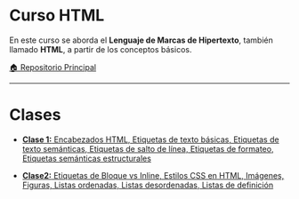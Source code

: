 # Curso HTML

En este curso se aborda el **Lenguaje de Marcas de Hipertexto**, también llamado **HTML**, a partir de los conceptos básicos.

[🏠 Repositorio Principal](https://github.com/andreiDev1/CursoDesarrolloWeb)

---

# Clases

- [**Clase 1:** Encabezados HTML, Etiquetas de texto básicas, Etiquetas de texto semánticas, Etiquetas de salto de línea, Etiquetas de formateo, Etiquetas semánticas estructurales](https://github.com/andreiDev1/CursoDesarrolloWeb/tree/main/01-CursoHTML/Clase1)

- [**Clase2:** Etiquetas de Bloque vs Inline, Estilos CSS en HTML, Imágenes, Figuras, Listas ordenadas, Listas desordenadas, Listas de definición](https://github.com/andreiDev1/CursoDesarrolloWeb/tree/main/01-CursoHTML/Clase%202)

